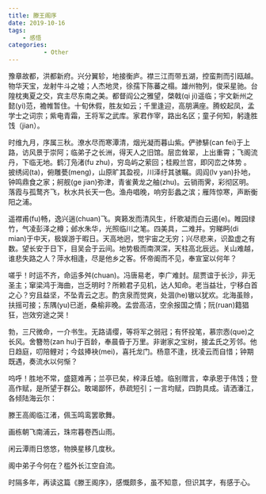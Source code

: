 ```yaml
---
title: 滕王阁序
date: 2019-10-16
tags: 
    - 感悟
categories:
          - Other
---
```

豫章故都，洪都新府。兴分翼轸，地接衡庐。襟三江而带五湖，控蛮荆而引瓯越。物华天宝，龙射牛斗之墟；人杰地灵，徐孺下陈蕃之榻。雄州物列，俊采星驰。台隍枕夷夏之交，宾主尽东南之美。都督阎公之雅望，棨戟(qi ji)遥临；宇文新州之懿(yi)范，襜帷暂住。十旬休假，胜友如云；千里逢迎，高朋满座。腾蛟起凤，孟学士之词宗；紫电青霜，王将军之武库。家君作宰，路出名区；童子何知，躬逢胜饯（jian）。

时维九月，序属三秋。潦水尽而寒潭清，烟光凝而暮山紫。俨骖騑(can fei)于上路，访风景于崇阿；临弟子之长洲，得天人之旧馆。层峦耸翠，上出重霄；飞阁流丹，下临无地。鹤汀凫渚(fu zhu)，穷岛屿之萦回；桂殿兰宫，即冈峦之体势
。
披绣闼(ta)，俯雕甍(meng)，山原旷其盈视，川泽纡其骇瞩。闾阎(lv yan)扑地，钟鸣鼎食之家；舸舰(ge jian)弥津，青雀黄龙之舳(zhu)。云销雨霁，彩彻区明。落霞与孤鹜齐飞，秋水共长天一色。渔舟唱晚，响穷彭蠡之滨；雁阵惊寒，声断衡阳之浦。

遥襟甫(fu)畅，逸兴遄(chuan)飞。爽籁发而清风生，纤歌凝而白云遏(e)。睢园绿竹，气凌彭泽之樽；邺水朱华，光照临川之笔。四美具，二难并。穷睇眄(di mian)于中天，极娱游于暇日。天高地迥，觉宇宙之无穷；兴尽悲来，识盈虚之有数。望长安于日下，目吴会于云间。地势极而南溟深，天柱高北辰远。关山难越，谁悲失路之人？萍水相逢，尽是他乡之客。怀帝阍而不见，奉宣室以何年？

嗟乎！时运不齐，命运多舛(chuan)。冯唐易老，李广难封。屈贾谊于长沙，非无圣主；窜梁鸿于海曲，岂乏明时？所赖君子见机，达人知命。老当益壮，宁移白首之心？穷且益坚，不坠青云之志。酌贪泉而觉爽，处涸(he)辙以犹欢。北海虽赊，扶摇可接；东隅(yu)已逝，桑榆非晚。孟尝高洁，空余报国之情；阮(ruan)籍猖狂，岂效穷途之哭！

勃，三尺微命，一介书生。无路请缨，等将军之弱冠；有怀投笔，慕宗悫(que)之长风。舍簪笏(zan hu)于百龄，奉晨昏于万里。非谢家之宝树，接孟氏之芳邻。他日趋庭，叨陪鲤对；今兹捧袂(mei)，喜托龙门。杨意不逢，抚凌云而自惜；钟期既遇，奏流水以何惭？

呜呼！胜地不常，盛筵难再；兰亭已矣，梓泽丘墟。临别赠言，幸承恩于伟饯；登高作赋，是所望于群公。敢竭鄙怀，恭疏短引；一言均赋，四韵具成。请洒潘江，各倾陆海云尔：

滕王高阁临江渚，佩玉鸣鸾罢歌舞。

画栋朝飞南浦云，珠帘暮卷西山雨。

闲云潭雨日悠悠，物换星移几度秋。

阁中弟子今何在？槛外长江空自流。


时隔多年，再读这篇《滕王阁序》，感慨颇多，虽不知意，但识其字，有感于心。